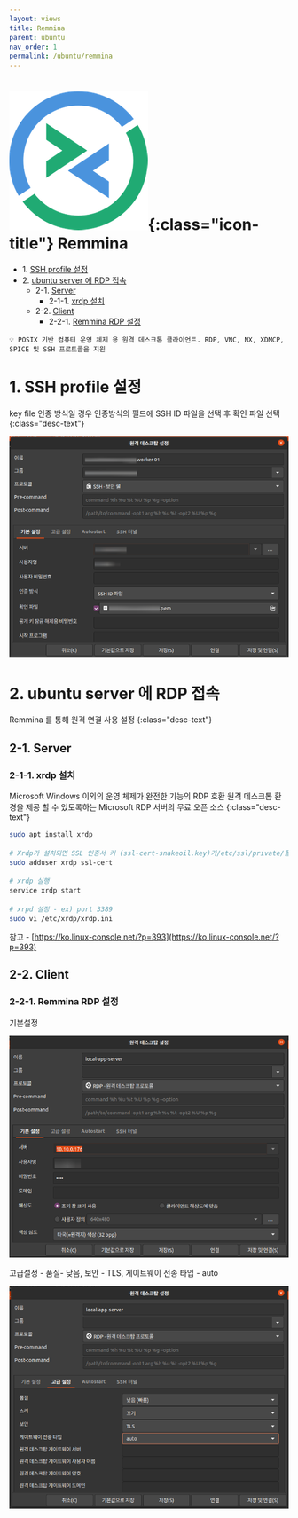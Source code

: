 ```yaml
---
layout: views
title: Remmina
parent: ubuntu
nav_order: 1
permalink: /ubuntu/remmina
---
```


# ![remmina icon](/assets/images/icon/Org.remmina.Remmina.png){:class="icon-title"}  Remmina

* 1\. [SSH profile 설정](#1-ssh-profile-설정)
* 2\. [ubuntu server 에 RDP 접속](#2-ubuntu-server-에-rdp-접속)
    * 2-1\. [Server](#2-1-server)
        * 2-1-1\. [xrdp 설치](#2-1-1-xrdp-설치)
    * 2-2\. [Client](#2-2-client)
        * 2-2-1\. [Remmina RDP 설정](#2-2-1-remmina-rdp-설정)

```
💡️ POSIX 기반 컴퓨터 운영 체제 용 원격 데스크톱 클라이언트. RDP, VNC, NX, XDMCP, SPICE 및 SSH 프로토콜을 지원
```

# 1. SSH profile 설정

key file 인증 방식일 경우 인증방식의 필드에 SSH ID 파일을 선택 후 확인 파일 선택
{:class="desc-text"}

![remmina ssh profile setting](/assets/images/views/ubuntu/remmina/Untitled.png)

# 2. ubuntu server 에 RDP 접속

Remmina 를 통해 원격 연결 사용 설정
{:class="desc-text"}

## 2-1. Server

### 2-1-1. xrdp 설치

Microsoft Windows 이외의 운영 체제가 완전한 기능의 RDP 호환 원격 데스크톱 환경을 제공 할 수 있도록하는 Microsoft RDP 서버의 무료 오픈 소스
{:class="desc-text"}

```bash
sudo apt install xrdp

# Xrdp가 설치되면 SSL 인증서 키 (ssl-cert-snakeoil.key)가/etc/ssl/private/폴더에 저장됩니다. "사용자가 파일을 읽을 수 있도록 xrdp 사용자를 ssl-cert 그룹에 추가해야합니다.
sudo adduser xrdp ssl-cert

# xrdp 실행
service xrdp start

# xrpd 설정 - ex) port 3389
sudo vi /etc/xrdp/xrdp.ini
```

참고 - [https://ko.linux-console.net/?p=393](https://ko.linux-console.net/?p=393)

## 2-2. Client

### 2-2-1. Remmina RDP 설정

기본설정

![remmina rdp setting](/assets/images/views/ubuntu/remmina/Untitled1.png)

고급설정 - 품질- 낮음, 보안 - TLS, 게이트웨이 전송 타입 - auto

![remmina rdp setting](/assets/images/views/ubuntu/remmina/Untitled2.png)